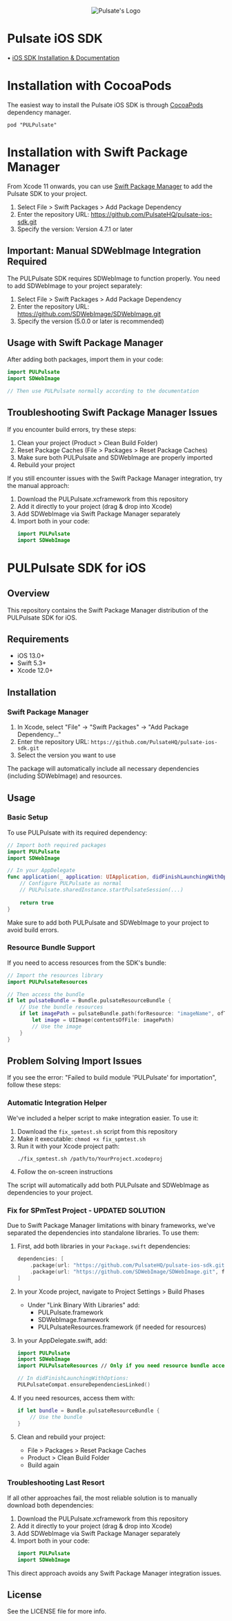 <p align="center">
  <img src="https://raw.githubusercontent.com/PulsateHQ/pulsate-ios-sdk/master/pulsate-logo.png" alt="Pulsate's Logo"/>
</p>

# Pulsate iOS SDK

• [iOS SDK Installation & Documentation](http://pulsate.readme.io/v2.0/docs/installing-the-pulsate-sdk)

# Installation with CocoaPods

The easiest way to install the Pulsate iOS SDK is through [CocoaPods](http://cocoapods.org) dependency manager.

```pod "PULPulsate"```

# Installation with Swift Package Manager

From Xcode 11 onwards, you can use [Swift Package Manager](https://swift.org/package-manager/) to add the Pulsate SDK to your project.

1. Select File > Swift Packages > Add Package Dependency
2. Enter the repository URL: https://github.com/PulsateHQ/pulsate-ios-sdk.git
3. Specify the version: Version 4.7.1 or later

## Important: Manual SDWebImage Integration Required

The PULPulsate SDK requires SDWebImage to function properly. You need to add SDWebImage to your project separately:

1. Select File > Swift Packages > Add Package Dependency
2. Enter the repository URL: https://github.com/SDWebImage/SDWebImage.git
3. Specify the version (5.0.0 or later is recommended)

## Usage with Swift Package Manager

After adding both packages, import them in your code:

```swift
import PULPulsate
import SDWebImage

// Then use PULPulsate normally according to the documentation
```

## Troubleshooting Swift Package Manager Issues

If you encounter build errors, try these steps:

1. Clean your project (Product > Clean Build Folder)
2. Reset Package Caches (File > Packages > Reset Package Caches)
3. Make sure both PULPulsate and SDWebImage are properly imported
4. Rebuild your project

If you still encounter issues with the Swift Package Manager integration, try the manual approach:

1. Download the PULPulsate.xcframework from this repository
2. Add it directly to your project (drag & drop into Xcode)
3. Add SDWebImage via Swift Package Manager separately
4. Import both in your code:
   ```swift
   import PULPulsate
   import SDWebImage
   ```

# PULPulsate SDK for iOS

## Overview
This repository contains the Swift Package Manager distribution of the PULPulsate SDK for iOS.

## Requirements
- iOS 13.0+
- Swift 5.3+
- Xcode 12.0+

## Installation

### Swift Package Manager

1. In Xcode, select "File" → "Swift Packages" → "Add Package Dependency..."
2. Enter the repository URL: `https://github.com/PulsateHQ/pulsate-ios-sdk.git`
3. Select the version you want to use

The package will automatically include all necessary dependencies (including SDWebImage) and resources.

## Usage

### Basic Setup
To use PULPulsate with its required dependency:

```swift
// Import both required packages
import PULPulsate
import SDWebImage

// In your AppDelegate
func application(_ application: UIApplication, didFinishLaunchingWithOptions launchOptions: [UIApplication.LaunchOptionsKey: Any]?) -> Bool {
    // Configure PULPulsate as normal
    // PULPulsate.sharedInstance.startPulsateSession(...)
    
    return true
}
```

Make sure to add both PULPulsate and SDWebImage to your project to avoid build errors.

### Resource Bundle Support

If you need to access resources from the SDK's bundle:

```swift
// Import the resources library
import PULPulsateResources

// Then access the bundle
if let pulsateBundle = Bundle.pulsateResourceBundle {
    // Use the bundle resources
    if let imagePath = pulsateBundle.path(forResource: "imageName", ofType: "png") {
        let image = UIImage(contentsOfFile: imagePath)
        // Use the image
    }
}
```

## Problem Solving Import Issues
If you see the error: "Failed to build module 'PULPulsate' for importation", follow these steps:

### Automatic Integration Helper

We've included a helper script to make integration easier. To use it:

1. Download the `fix_spmtest.sh` script from this repository
2. Make it executable: `chmod +x fix_spmtest.sh`
3. Run it with your Xcode project path:
   ```
   ./fix_spmtest.sh /path/to/YourProject.xcodeproj
   ```
4. Follow the on-screen instructions

The script will automatically add both PULPulsate and SDWebImage as dependencies to your project.

### Fix for SPmTest Project - UPDATED SOLUTION

Due to Swift Package Manager limitations with binary frameworks, we've separated the dependencies into standalone libraries. To use them:

1. First, add both libraries in your `Package.swift` dependencies:
   ```swift
   dependencies: [
       .package(url: "https://github.com/PulsateHQ/pulsate-ios-sdk.git", from: "4.7.1"),
       .package(url: "https://github.com/SDWebImage/SDWebImage.git", from: "5.0.0")
   ]
   ```

2. In your Xcode project, navigate to Project Settings > Build Phases
   - Under "Link Binary With Libraries" add:
     - PULPulsate.framework
     - SDWebImage.framework
     - PULPulsateResources.framework (if needed for resources)

3. In your AppDelegate.swift, add:
   ```swift
   import PULPulsate
   import SDWebImage
   import PULPulsateResources // Only if you need resource bundle access
   
   // In didFinishLaunchingWithOptions:
   PULPulsateCompat.ensureDependenciesLinked()
   ```

4. If you need resources, access them with:
   ```swift
   if let bundle = Bundle.pulsateResourceBundle {
       // Use the bundle
   }
   ```

5. Clean and rebuild your project:
   - File > Packages > Reset Package Caches
   - Product > Clean Build Folder
   - Build again

### Troubleshooting Last Resort

If all other approaches fail, the most reliable solution is to manually download both dependencies:

1. Download the PULPulsate.xcframework from this repository
2. Add it directly to your project (drag & drop into Xcode)
3. Add SDWebImage via Swift Package Manager separately
4. Import both in your code:
   ```swift
   import PULPulsate
   import SDWebImage
   ```

This direct approach avoids any Swift Package Manager integration issues.

## License
See the LICENSE file for more info.

